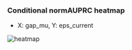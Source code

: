 ### Conditional normAUPRC heatmap

- X: gap_mu, Y: eps_current

![heatmap](/home/elicer/project_0814_2/results/20250817-061520/holdout/conditional_heatmap_gap_mu_vs_eps_current.png)
